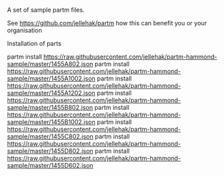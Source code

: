 A set of sample partm files.

See https://github.com/jellehak/partm how this can benefit you or your organisation

Installation of parts

partm install https://raw.githubusercontent.com/jellehak/partm-hammond-sample/master/1455A802.json
partm install https://raw.githubusercontent.com/jellehak/partm-hammond-sample/master/1455A1002.json
partm install https://raw.githubusercontent.com/jellehak/partm-hammond-sample/master/1455A1202.json
partm install https://raw.githubusercontent.com/jellehak/partm-hammond-sample/master/1455B802.json
partm install https://raw.githubusercontent.com/jellehak/partm-hammond-sample/master/1455B1002.json
partm install https://raw.githubusercontent.com/jellehak/partm-hammond-sample/master/1455C802.json
partm install https://raw.githubusercontent.com/jellehak/partm-hammond-sample/master/1455D802.json
partm install https://raw.githubusercontent.com/jellehak/partm-hammond-sample/master/1455D602.json